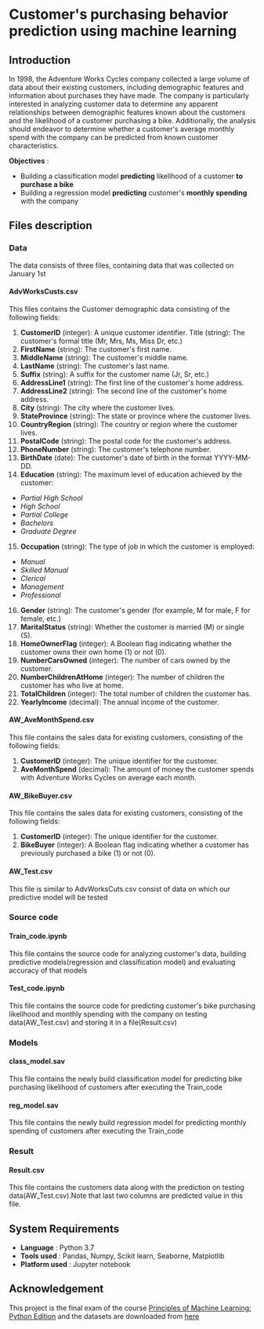 # Customer's purchasing behavior prediction using machine learning 
## Introduction 
In 1998, the Adventure Works Cycles company collected a large volume of data about their existing customers, including demographic features and information about purchases they have made. The company is particularly interested in analyzing customer data to determine any apparent relationships between demographic features known about the customers and the likelihood of a customer purchasing a bike. Additionally, the analysis should endeavor to determine whether a customer's average monthly spend with the company can be predicted from known customer characteristics.

**Objectives** :
- Building a classification model **predicting** likelihood of a customer **to purchase a bike**
- Building a regression model **predicting** customer's **monthly spending** with the company
## Files description
### Data
The data consists of three files, containing data that was collected on January 1st 

#### AdvWorksCusts.csv
This files contains the Customer demographic data consisting of the following fields:
1. **CustomerID** (integer): A unique customer identifier.
Title (string): The customer's formal title (Mr, Mrs, Ms, Miss Dr, etc.)
2. **FirstName** (string): The customer's first name.
3. **MiddleName** (string): The customer's middle name.
4. **LastName** (string): The customer's last name.
5. **Suffix** (string): A suffix for the customer name (Jr, Sr, etc.)
6. **AddressLine1** (string): The first line of the customer's home address.
7. **AddressLine2** (string): The second line of the customer's home address.
8. **City** (string): The city where the customer lives.
9. **StateProvince** (string): The state or province where the customer lives.
10. **CountryRegion** (string): The country or region where the customer lives.
11. **PostalCode** (string): The postal code for the customer's address.
12. **PhoneNumber** (string): The customer's telephone number.
13. **BirthDate** (date): The customer's date of birth in the format YYYY-MM-DD.
14. **Education** (string): The maximum level of education achieved by the customer:
- *Partial High School*
- *High School*
- *Partial College*
- *Bachelors*
- *Graduate Degree*
15. **Occupation** (string): The type of job in which the customer is employed:
- *Manual*
- *Skilled Manual*
- *Clerical*
- *Management*
- *Professional*
16. **Gender** (string): The customer's gender (for example, M for male, F for female, etc.)
17. **MaritalStatus** (string): Whether the customer is married (M) or single (S).
18. **HomeOwnerFlag** (integer): A Boolean flag indicating whether the customer owns their own home (1) or not (0).
19. **NumberCarsOwned** (integer): The number of cars owned by the customer.
20. **NumberChildrenAtHome** (integer): The number of children the customer has who live at home.
21. **TotalChildren** (integer): The total number of children the customer has.
22. **YearlyIncome** (decimal): The annual income of the customer.

#### AW_AveMonthSpend.csv
This file contains the sales data for existing customers, consisting of the following fields:
1. **CustomerID** (integer): The unique identifier for the customer.
2. **AveMonthSpend** (decimal): The amount of money the customer spends with Adventure Works Cycles on average each month.

#### AW_BikeBuyer.csv
This file contains the sales data for existing customers, consisting of the following fields:
1. **CustomerID** (integer): The unique identifier for the customer.
2. **BikeBuyer** (integer): A Boolean flag indicating whether a customer has previously purchased a bike (1) or not (0).
#### AW_Test.csv
This file is similar to AdvWorksCuts.csv consist of data on which our predictive model will be tested
### Source code
#### Train_code.ipynb
This file contains the source code for analyzing customer's data, building predictive  models(regression and classification model) and evaluating accuracy of that models
#### Test_code.ipynb
This file contains the source code for predicting customer's bike purchasing likelihood and monthly spending with the company on testing data(AW_Test.csv) and storing it in a file(Result.csv)
### Models
#### class_model.sav
This file contains the newly build classification model for predicting bike purchasing likelihood of customers after executing the Train_code
#### reg_model.sav
This file contains the newly build regression model for predicting monthly spending of customers after executing the Train_code
### Result
#### Result.csv
This file contains the customers data along with the prediction on testing data(AW_Test.csv).Note that last two columns are predicted value in this file. 
## System Requirements
- **Language** : Python 3.7
- **Tools used** : Pandas, Numpy, Scikit learn, Seaborne, Matplotlib
- **Platform used** : Jupyter notebook
## Acknowledgement 
This project is the final exam of the course [Principles of Machine Learning: Python Edition](https://www.edx.org/course/principles-of-machine-learning-python-edition-4) and the datasets are downloaded from [here](https://github.com/MicrosoftLearning/Principles-of-Machine-Learning-Python/tree/master/Final%20Exam)
